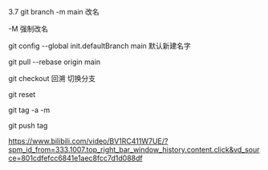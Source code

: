 3.7 git branch -m main 改名

-M 强制改名

git config --global init.defaultBranch main 默认新建名字

git pull --rebase origin main 

git checkout   回溯 切换分支

git reset

git tag -a -m

git push tag

https://www.bilibili.com/video/BV1RC411W7UE/?spm_id_from=333.1007.top_right_bar_window_history.content.click&vd_source=801cdfefcc6841e1aec8fcc7d1d088df